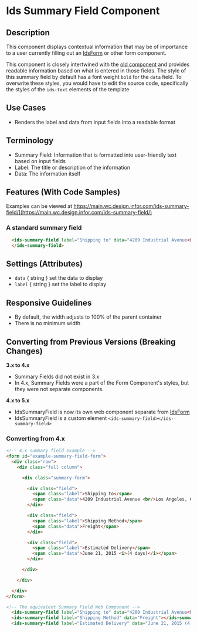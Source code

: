 # Ids Summary Field Component

## Description

This component displays contextual information that may be of importance to a user currently filling out an [IdsForm](../ids-form/README.md) or other form component.

This component is closely intertwined with the [old component](https://main-enterprise.demo.design.infor.com/components/form/example-forms.html) and provides readable information based on what is entered in those fields. The style of this summary field by default has a font weight `bold` for the `data` field. To overwrite these styles, you would have to edit the source code, specifically the styles of the `ids-text` elements of the template

## Use Cases

- Renders the label and data from input fields into a readable format

## Terminology

- Summary Field: Information that is formatted into user-friendly text based on input fields
- Label: The title or description of the information
- Data: The information itself

## Features (With Code Samples)

Examples can be viewed at https://main.wc.design.infor.com/ids-summary-field/](https://main.wc.design.infor.com/ids-summary-field/)

### A standard summary field

```html
  <ids-summary-field label="Shipping to" data="4209 Industrial Avenue<br/>Los Angeles, California 90001 USA">
  </ids-summary-field>
```

## Settings (Attributes)

- `data` { string } set the data to display
- `label` { string } set the label to display

## Responsive Guidelines

- By default, the width adjusts to 100% of the parent container
- There is no minimum width

## Converting from Previous Versions (Breaking Changes)

**3.x to 4.x**

- Summary Fields did not exist in 3.x
- In 4.x, Summary Fields were a part of the Form Component's styles, but they were not separate components.

**4.x to 5.x**

- IdsSummaryField is now its own web component separate from [IdsForm](../ids-form/README.md)
- IdsSummaryField is a custom element `<ids-summary-field></ids-summary-field>`

### Converting from 4.x

```html
<!-- 4.x summary field example -->
<form id="example-summary-field-form">
  <div class="row">
    <div class="full column">

      <div class="summary-form">

        <div class="field">
          <span class="label">Shipping to</span>
          <span class="data">4209 Industrial Avenue <br/>Los Angeles, California 90001 USA</span>
        </div>

        <div class="field">
          <span class="label">Shipping Method</span>
          <span class="data">Freight</span>
        </div>

        <div class="field">
          <span class="label">Estimated Delivery</span>
          <span class="data">June 21, 2015 <i>(4 days)</i></span>
        </div>

      </div>

    </div>

  </div>
</form>

<!-- The equivalent Summary Field Web Component -->
  <ids-summary-field label="Shipping to" data="4209 Industrial Avenue<br/>Los Angeles, California 90001 USA"></ids-summary-field>
  <ids-summary-field label="Shipping Method" data="Freight"></ids-summary-field>
  <ids-summary-field label="Estimated Delivery" data="June 21, 2015 (4 days)"></ids-summary-field>
```
